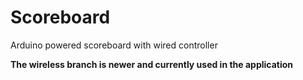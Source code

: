 # Scoreboard
Arduino powered scoreboard with wired controller

**The wireless branch is newer and currently used in the application**
